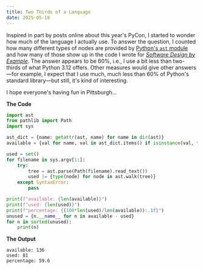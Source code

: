 ```yaml
---
title: Two Thirds of a Language
date: 2025-05-18
---
```


Inspired in part by posts online about this year's PyCon,
I started to wonder how much of the language I actually use.
To answer the question,
I counted how many different types of nodes are provided by [Python's `ast` module][ast]
and how many of those show up in the code I wrote for
[*Software Design by Example*][sdxpy].
The answer appears to be 60%,
i.e.,
I use a bit less than two-thirds of what Python 3.12 offers.
Other measures would give other answers—for example,
I expect that I use much, much less than 60% of Python's standard library—but still,
it's kind of interesting.

I hope everyone's having fun in Pittsburgh…

**The Code**

```python
import ast
from pathlib import Path
import sys

ast_dict = {name: getattr(ast, name) for name in dir(ast)}
available = {val for name, val in ast_dict.items() if isinstance(val, type) and not name.startswith("_")}

used = set()
for filename in sys.argv[1:]:
    try:
        tree = ast.parse(Path(filename).read_text())
        used |= {type(node) for node in ast.walk(tree)}
    except SyntaxError:
        pass

print(f"available: {len(available)}")
print(f"used: {len(used)}")
print(f"percentage: {(100*len(used)/len(available)):.1f}")
unused = {n.__name__ for n in available - used}
for n in sorted(unused):
    print(n)
```

**The Output**

```
available: 136
used: 81
percentage: 59.6
```

[ast]: https://docs.python.org/3/library/ast.html
[sdxpy]: @root/sdxpy/
